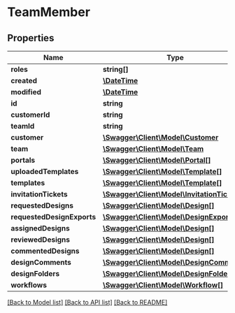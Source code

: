 # TeamMember

## Properties
Name | Type | Description | Notes
------------ | ------------- | ------------- | -------------
**roles** | **string[]** |  | 
**created** | [**\DateTime**](\DateTime.md) |  | [optional] 
**modified** | [**\DateTime**](\DateTime.md) |  | [optional] 
**id** | **string** |  | [optional] 
**customerId** | **string** |  | [optional] 
**teamId** | **string** |  | [optional] 
**customer** | [**\Swagger\Client\Model\Customer**](Customer.md) |  | [optional] 
**team** | [**\Swagger\Client\Model\Team**](Team.md) |  | [optional] 
**portals** | [**\Swagger\Client\Model\Portal[]**](Portal.md) |  | [optional] 
**uploadedTemplates** | [**\Swagger\Client\Model\Template[]**](Template.md) |  | [optional] 
**templates** | [**\Swagger\Client\Model\Template[]**](Template.md) |  | [optional] 
**invitationTickets** | [**\Swagger\Client\Model\InvitationTicket[]**](InvitationTicket.md) |  | [optional] 
**requestedDesigns** | [**\Swagger\Client\Model\Design[]**](Design.md) |  | [optional] 
**requestedDesignExports** | [**\Swagger\Client\Model\DesignExport[]**](DesignExport.md) |  | [optional] 
**assignedDesigns** | [**\Swagger\Client\Model\Design[]**](Design.md) |  | [optional] 
**reviewedDesigns** | [**\Swagger\Client\Model\Design[]**](Design.md) |  | [optional] 
**commentedDesigns** | [**\Swagger\Client\Model\Design[]**](Design.md) |  | [optional] 
**designComments** | [**\Swagger\Client\Model\DesignComment[]**](DesignComment.md) |  | [optional] 
**designFolders** | [**\Swagger\Client\Model\DesignFolder[]**](DesignFolder.md) |  | [optional] 
**workflows** | [**\Swagger\Client\Model\Workflow[]**](Workflow.md) |  | [optional] 

[[Back to Model list]](../README.md#documentation-for-models) [[Back to API list]](../README.md#documentation-for-api-endpoints) [[Back to README]](../README.md)


